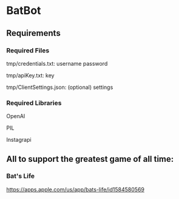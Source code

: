 # BatBot

## Requirements

### Required Files

tmp/credentials.txt:
username
password

tmp/apiKey.txt:
key

tmp/ClientSettings.json: (optional)
settings

### Required Libraries

OpenAI

PIL

Instagrapi

## All to support the greatest game of all time:

### Bat's Life

https://apps.apple.com/us/app/bats-life/id1584580569